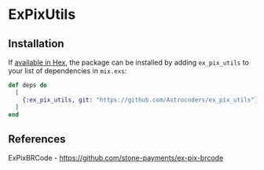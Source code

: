 # ExPixUtils

## Installation

If [available in Hex](https://hex.pm/docs/publish), the package can be installed
by adding `ex_pix_utils` to your list of dependencies in `mix.exs`:

```elixir
def deps do
  [
    {:ex_pix_utils, git: "https://github.com/Astrocoders/ex_pix_utils"}
  ]
end
```

## References

ExPixBRCode - https://github.com/stone-payments/ex-pix-brcode
